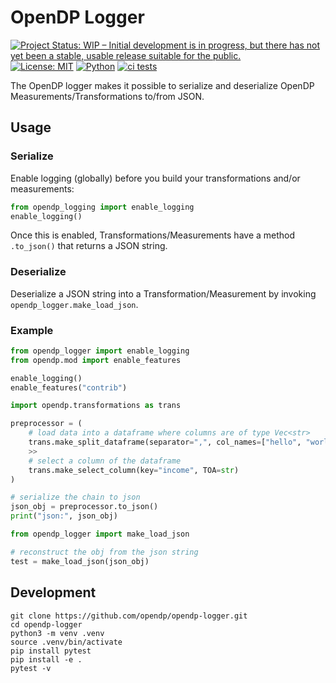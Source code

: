 # OpenDP Logger
[![Project Status: WIP – Initial development is in progress, but there has not yet been a stable, usable release suitable for the public.](https://www.repostatus.org/badges/latest/wip.svg)](https://www.repostatus.org/#wip)
[![License: MIT](https://img.shields.io/badge/License-MIT-yellow.svg)](https://opensource.org/licenses/MIT)
[![Python](https://img.shields.io/badge/python-3.8%20%7C%203.9%20%7C%203.10-blue)](https://www.python.org/)
[![ci tests](https://github.com/opendp/opendp-logger/actions/workflows/smoke-test.yml/badge.svg)](https://github.com/opendp/opendp-logger/actions/workflows/smoke-test.yml?query=branch%3Amain)

The OpenDP logger makes it possible to serialize and deserialize OpenDP Measurements/Transformations to/from JSON.

## Usage

### Serialize
Enable logging (globally) before you build your transformations and/or measurements:

```python
from opendp_logging import enable_logging
enable_logging()
```
Once this is enabled, Transformations/Measurements have a method `.to_json()` that returns a JSON string.

### Deserialize
Deserialize a JSON string into a Transformation/Measurement by invoking `opendp_logger.make_load_json`.

### Example
```python
from opendp_logger import enable_logging
from opendp.mod import enable_features

enable_logging()
enable_features("contrib")

import opendp.transformations as trans

preprocessor = (
    # load data into a dataframe where columns are of type Vec<str>
    trans.make_split_dataframe(separator=",", col_names=["hello", "world"])
    >>
    # select a column of the dataframe
    trans.make_select_column(key="income", TOA=str)
)

# serialize the chain to json
json_obj = preprocessor.to_json()
print("json:", json_obj)

from opendp_logger import make_load_json

# reconstruct the obj from the json string
test = make_load_json(json_obj)
```

## Development

```shell
git clone https://github.com/opendp/opendp-logger.git
cd opendp-logger
python3 -m venv .venv
source .venv/bin/activate
pip install pytest
pip install -e .
pytest -v
```